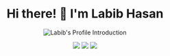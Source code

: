 <!-- markdownlint-disable MD033 MD041 -->
<p align="center">
  <h1 align="center">Hi there! 👋 I'm Labib Hasan</h1>
</p>

<p align="center">
  <img src="https://readme-typing-svg.demolab.com/?lines=Studies+At+Daffodil+International+University;Major+in+Computer+Science+%26+Engineering;Cyber+Security+Enthusiast;A+Passionate+Learner&font=Fira%20Code&center=true&width=580&height=45&duration=3000&pause=1000&color=00C4FF&size=20&weight=600" alt="Labib's Profile Introduction">
</p>

<p align="center">
  <a href="https://github.com/labibx025">
    <img src="https://img.shields.io/badge/-GitHub-181717?style=for-the-badge&logo=github&logoColor=white"/></a>
  <a href="https://linkedin.com/in/yourprofile">
    <img src="https://img.shields.io/badge/-LinkedIn-0077B5?style=for-the-badge&logo=linkedin&logoColor=white"/></a>
  <a href="mailto:labibhasan754@gmail.com">
    <img src="https://img.shields.io/badge/-Email-EA4335?style=for-the-badge&logo=gmail&logoColor=white"/></a>
</p>
